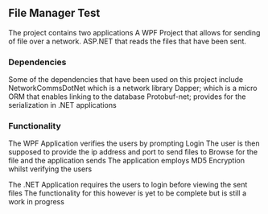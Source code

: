 ## File Manager Test 
The project contains two applications
    A WPF Project that allows for sending of file over a network.
    ASP.NET that reads the files that have been sent.
### Dependencies
Some of the dependencies that have been used on this project include
NetworkCommsDotNet which is a network library
Dapper; which is a micro ORM that enables linking to the database
Protobuf-net; provides for the serialization in .NET applications
### Functionality
The WPF Application verifies the users by prompting Login
The user is then supposed to provide the ip address and port to send files to
Browse for the file and the application sends
The application employs MD5 Encryption whilst verifying the users

The .NET Application requires the users to login before viewing the sent files
The functionality for this however is yet to be complete but is still a work in progress
